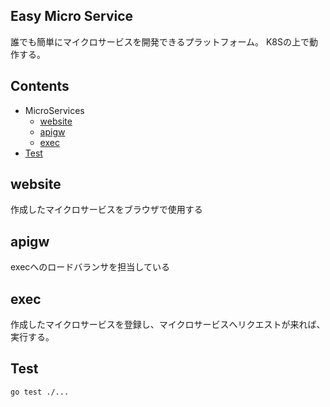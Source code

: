## Easy Micro Service

誰でも簡単にマイクロサービスを開発できるプラットフォーム。
K8Sの上で動作する。

## Contents
- MicroServices
    - [website](#website)
    - [apigw](#apigw)
    - [exec](#exec)
- [Test](#Test)


## website
作成したマイクロサービスをブラウザで使用する

## apigw
execへのロードバランサを担当している

## exec
作成したマイクロサービスを登録し、マイクロサービスへリクエストが来れば、実行する。


## Test
```shell
go test ./...
```

